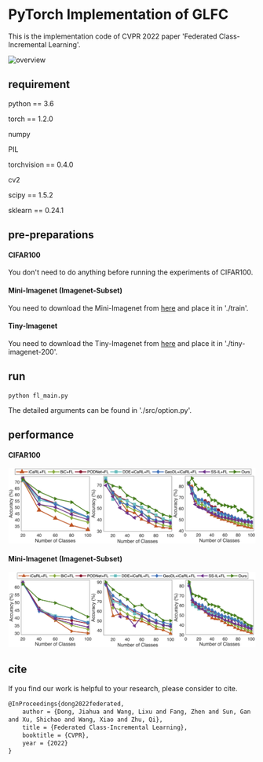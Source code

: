 # PyTorch Implementation of GLFC

This is the implementation code of CVPR 2022 paper 'Federated Class-Incremental Learning'.

![overview](./fig/overview.png)


## requirement

python == 3.6

torch == 1.2.0

numpy

PIL

torchvision == 0.4.0

cv2

scipy == 1.5.2

sklearn == 0.24.1


## pre-preparations

#### CIFAR100

You don't need to do anything before running the experiments of CIFAR100.

#### Mini-Imagenet (Imagenet-Subset)

You need to download the Mini-Imagenet from [here](https://github.com/yaoyao-liu/mini-imagenet-tools) and place it in './train'.

#### Tiny-Imagenet

You need to download the Tiny-Imagenet from [here](https://github.com/seshuad/IMagenet) and place it in './tiny-imagenet-200'.


## run

```shell
python fl_main.py
```

The detailed arguments can be found in './src/option.py'.

## performance

#### CIFAR100

![cifar](./fig/cifar_result.png)

#### Mini-Imagenet (Imagenet-Subset)

![imagenet-subset](./fig/imagenet_subset_result.png)


## cite

If you find our work is helpful to your research, please consider to cite.

```
@InProceedings{dong2022federated,
    author = {Dong, Jiahua and Wang, Lixu and Fang, Zhen and Sun, Gan and Xu, Shichao and Wang, Xiao and Zhu, Qi},
    title = {Federated Class-Incremental Learning},
    booktitle = {CVPR},
    year = {2022}
}
```




